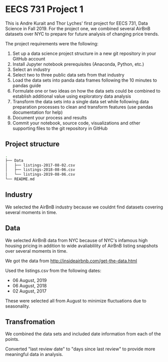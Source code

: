 # EECS 731 Project 1

This is Andre Kurait and Thor Lyches' first project for EECS 731, Data Science in Fall 2019. For the project one, we combined several AirBnB datasets over NYC to prepare for future analysis of changing price trends.

The project requirements were the following:

1. Set up a data science project structure in a new git repository in your GitHub account
2. Install Jupyter notebook prerequisites (Anaconda, Python, etc.)
3. Select an industry
4. Select two to three public data sets from that industry
5. Load the data sets into panda data frames following the 10 minutes to pandas guide
6. Formulate one or two ideas on how the data sets could be combined to establish additional value using exploratory data analysis
7. Transform the data sets into a single data set while following data preparation processes to clean and transform features (use pandas documentation for help)
8. Document your process and results
9. Commit your notebook, source code, visualizations and other supporting files to the git repository in GitHub

## Project structure

```bash
.
├── Data
│   ├── listings-2017-08-02.csv
│   ├── listings-2018-08-06.csv
│   └── listings-2019-08-06.csv
└── README.md
```

## Industry

We selected the AirBnB industry because we couldnt find datasets covering several moments in time. 

## Data
We selected AirBnB data from NYC because of NYC's infamous high housing pricing in addition to wide avaliablility of AirBnB listing snapshots over several moments in time.

We got the data from http://insideairbnb.com/get-the-data.html

Used the listings.csv from the following dates:
* 06 August, 2019
* 06 August, 2018
* 02 August, 2017

These were selected all from August to minimize fluctuations due to seasonality.

## Transfromation

We combined the data sets and included date information from each of the points.

Converted "last review date" to "days since last review" to provide more meaningful data in analysis.
